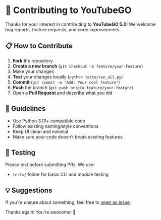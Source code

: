 # 🤝 Contributing to YouTubeGO

Thanks for your interest in contributing to **YouTubeGO 5.0**! We welcome bug reports, feature requests, and code improvements.

## 📋 How to Contribute

1. **Fork** the repository
2. **Create a new branch** (`git checkout -b feature/your-feature`)
3. Make your changes
4. **Test** your changes locally (`python tests/run_all.py`)
5. **Commit** (`git commit -m "Add: Your cool feature"`)
6. **Push** the branch (`git push origin feature/your-feature`)
7. Open a **Pull Request** and describe what you did

## 📌 Guidelines

- Use Python 3.13+ compatible code
- Follow existing naming/style conventions
- Keep UI clean and minimal
- Make sure your code doesn't break existing features

## 🧪 Testing

Please test before submitting PRs. We use:
- `tests/` folder for basic CLI and module testing

## 💡 Suggestions

If you're unsure about something, feel free to [open an issue](https://github.com/erfukuby/toktube/issues).

Thanks again! You're awesome! 🧡
